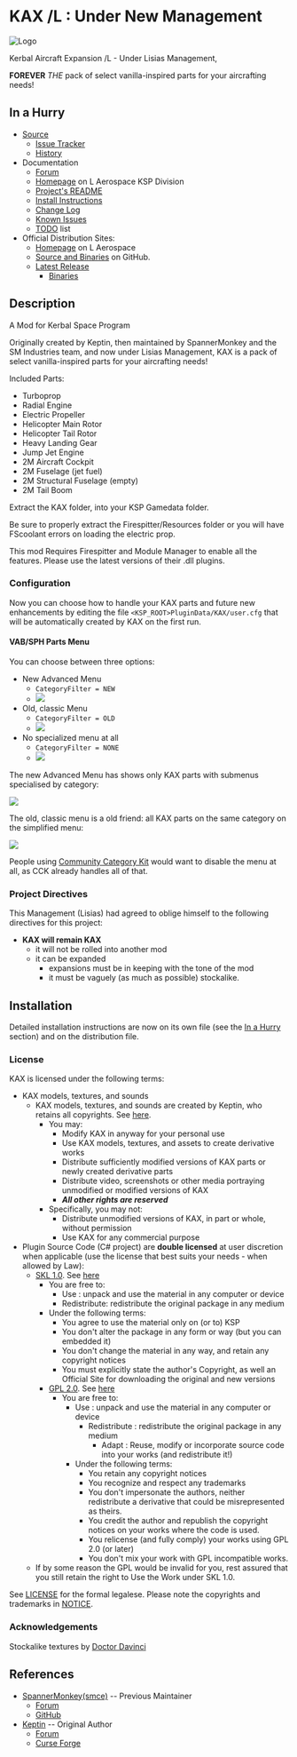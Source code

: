 # KAX /L : Under New Management

![Logo](./PR_material/Logo.gif)

Kerbal Aircraft Expansion /L - Under Lisias Management,

**FOREVER** _THE_ pack of select vanilla-inspired parts for your aircrafting needs!


## In a Hurry

* [Source](https://github.com/net-lisias-ksp/KAX)
	+ [Issue Tracker](https://github.com/net-lisias-ksp/KAX/issues)
	+ [History](https://github.com/net-lisias-ksp/KAX/tree/History)
* Documentation
	+ [Forum](https://forum.kerbalspaceprogram.com/index.php?/topic/180268-*)
	+ [Homepage](http://ksp.lisias.net/add-ons/KAX) on L Aerospace KSP Division
	+ [Project's README](https://github.com/net-lisias-ksp/KAX/blob/master/README.md)
	+ [Install Instructions](https://github.com/net-lisias-ksp/KAX/blob/master/INSTALL.md)
	+ [Change Log](./CHANGE_LOG.md)
	+ [Known Issues](./KNOWN_ISSUES.md)
	+ [TODO](https://github.com/net-lisias-ksp/KAX/blob/master/TODO.md) list
* Official Distribution Sites:
	+ [Homepage](http://ksp.lisias.net/add-ons/KAX) on L Aerospace
	+ [Source and Binaries](https://github.com/net-lisias-ksp/KAX) on GitHub.
	+ [Latest Release](https://github.com/net-lisias-ksp/KAX/releases)
		- [Binaries](https://github.com/net-lisias-ksp/KAX/tree/Archive)


## Description

A Mod for Kerbal Space Program

Originally created by Keptin, then maintained by SpannerMonkey and the SM Industries team, and now under Lisias Management, KAX is a pack of select vanilla-inspired parts for your aircrafting needs!

Included Parts:

- Turboprop
- Radial Engine
- Electric Propeller
- Helicopter Main Rotor
- Helicopter Tail Rotor
- Heavy Landing Gear
- Jump Jet Engine
- 2M Aircraft Cockpit
- 2M Fuselage (jet fuel)
- 2M Structural Fuselage (empty)
- 2M Tail Boom 

Extract the KAX folder, into your KSP Gamedata folder.  

Be sure to properly extract the Firespitter/Resources folder or you will have FScoolant errors on loading the electric prop.  

This mod Requires Firespitter and Module Manager to enable all the features. Please use the latest versions of their .dll plugins.


### Configuration

Now you can choose how to handle your KAX parts and future new enhancements by editing the file `<KSP_ROOT>PluginData/KAX/user.cfg` that will be automatically created by KAX on the first run.

#### VAB/SPH Parts Menu

You can choose between three options:

* New Advanced Menu
	+ `CategoryFilter = NEW`
	+ ![](./PR_material/Config/CategoryFilterNew.png)
* Old, classic Menu
	+ `CategoryFilter = OLD`
	+ ![](./PR_material/Config/CategoryFilterOld.png)
* No specialized menu at all
	+ `CategoryFilter = NONE`
	+ ![](./PR_material/Config/CategoryFilterNone.png)

The new Advanced Menu has shows only KAX parts with submenus specialised by category:

![](./PR_material/Config/CategoryFilterNewScreen.png)

The old, classic menu is a old friend: all KAX parts on the same category on the simplified menu:

![](./PR_material/Config/CategoryFilterOldScreen.png)

People using [Community Category Kit](https://forum.kerbalspaceprogram.com/index.php?/topic/149840-discussion-community-category-kit/) would want to disable the menu at all, as CCK already handles all of that.


### Project Directives

This Management (Lisias) had agreed to oblige himself to the following directives for this project:

* **KAX will remain KAX**
	+ it will not be rolled into another mod
	+ it can be expanded
		- expansions must be in keeping with the tone of the mod
		- it must be vaguely (as much as possible) stockalike. 


## Installation

Detailed installation instructions are now on its own file (see the [In a Hurry](#in-a-hurry) section) and on the distribution file.

### License

KAX is licensed under the following terms:

* KAX models, textures, and sounds
	+ KAX models, textures, and sounds are created by Keptin, who retains all copyrights. See [here](./LICENSE.KAX).
		- You may:
			- Modify KAX in anyway for your personal use
			- Use KAX models, textures, and assets to create derivative works
			- Distribute sufficiently modified versions of KAX parts or newly created derivative parts
			- Distribute video, screenshots or other media portraying unmodified or modified versions of KAX
			- _**All other rights are reserved**_
		- Specifically, you may not:
			- Distribute unmodified versions of KAX, in part or whole, without permission
			- Use KAX for any commercial purpose
* Plugin Source Code (C# project) are **double licensed** at user discretion when applicable (use the license that best suits your needs - when allowed by Law):
	+ [SKL 1.0](https://ksp.lisias.net/SKL-1_0.txt). See [here](./LICENSE.KSPe.SKL-1_0)
		+ You are free to:
			- Use : unpack and use the material in any computer or device
			- Redistribute: redistribute the original package in any medium
		+ Under the following terms:
			- You agree to use the material only on (or to) KSP
			- You don't alter the package in any form or way (but you can embedded it)
			- You don't change the material in any way, and retain any copyright notices
			- You must explicitly state the author's Copyright, as well an Official Site for downloading the original and new versions
        + [GPL 2.0](https://www.gnu.org/licenses/gpl-2.0.txt). See [here](./LICENSE.KSPe.GPL-2_0)
			+ You are free to:
				- Use : unpack and use the material in any computer or device
					- Redistribute : redistribute the original package in any medium
                        - Adapt : Reuse, modify or incorporate source code into your works (and redistribute it!)
                + Under the following terms:
					- You retain any copyright notices
					- You recognize and respect any trademarks
					- You don't impersonate the authors, neither redistribute a derivative that could be misrepresented as theirs.
					- You credit the author and republish the copyright notices on your works where the code is used.
					- You relicense (and fully comply) your works using GPL 2.0 (or later)
					- You don't mix your work with GPL incompatible works.
	* If by some reason the GPL would be invalid for you, rest assured that you still retain the right to Use the Work under SKL 1.0.

See [LICENSE](./LICENSE) for the formal legalese. Please note the copyrights and trademarks in [NOTICE](./NOTICE).


### Acknowledgements

Stockalike textures by [Doctor Davinci](https://forum.kerbalspaceprogram.com/index.php?/profile/150019-doctordavinci/)


## References

* [SpannerMonkey(smce)](https://forum.kerbalspaceprogram.com/index.php?/profile/50907-spannermonkeysmce/) -- Previous Maintainer
	+ [Forum](https://forum.kerbalspaceprogram.com/index.php?/topic/166467-kerbal-aircraft-expansion-_continued/)
	+ [GitHub](https://github.com/SpannerMonkey/KAX)
* [Keptin](https://forum.kerbalspaceprogram.com/index.php?/profile/8884-keptin/) -- Original Author
	+ [Forum](https://forum.kerbalspaceprogram.com/index.php?/topic/155448-122-kerbal-aircraft-expansion-kax-v264/&)
	+ [Curse Forge](https://kerbal.curseforge.com/projects/kerbal-aircraft-expansion-kax/files/2358481)
